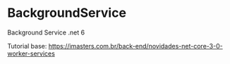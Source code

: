 # BackgroundService
Background Service .net 6

Tutorial base:
https://imasters.com.br/back-end/novidades-net-core-3-0-worker-services
